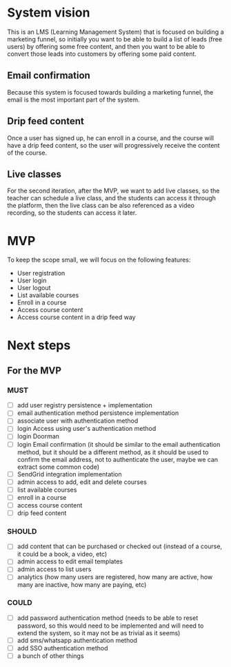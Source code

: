 # System vision
This is an LMS (Learning Management System) that is focused on building a marketing funnel, so initially you want
to be able to build a list of leads (free users) by offering some free content, and then you want to be able to
convert those leads into customers by offering some paid content.

## Email confirmation
Because this system is focused towards building a marketing funnel, the email is the most important part of the system.

## Drip feed content
Once a user has signed up, he can enroll in a course, and the course will have a drip feed content, so the user will
progressively receive the content of the course.

## Live classes
For the second iteration, after the MVP, we want to add live classes, so the teacher can schedule a live class, and
the students can access it through the platform, then the live class can be also referenced as a video recording, so
the students can access it later.

# MVP
To keep the scope small, we will focus on the following features:
- User registration
- User login
- User logout
- List available courses
- Enroll in a course
- Access course content
- Access course content in a drip feed way

# Next steps
## For the MVP
### MUST
- [ ] add user registry persistence + implementation
- [ ] email authentication method persistence implementation
- [ ] associate user with authentication method
- [ ] login Access using user's authentication method
- [ ] login Doorman
- [ ] login Email confirmation (it should be similar to the email authentication method, but it should be a different 
  method, as it should be used to confirm the email address, not to authenticate the user, maybe we can extract some
  common code)
- [ ] SendGrid integration implementation
- [ ] admin access to add, edit and delete courses
- [ ] list available courses
- [ ] enroll in a course
- [ ] access course content
- [ ] drip feed content

### SHOULD
- [ ] add content that can be purchased or checked out (instead of a course, it could be a book, a video, etc)
- [ ] admin access to edit email templates
- [ ] admin access to list users
- [ ] analytics (how many users are registered, how many are active, how many are inactive, how many are paying, etc)

### COULD
- [ ] add password authentication method (needs to be able to reset password, so this would need to be implemented 
and will need to extend the system, so it may not be as trivial as it seems)
- [ ] add sms/whatsapp authentication method
- [ ] add SSO authentication method
- [ ] a bunch of other things
